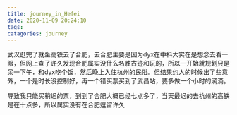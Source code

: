 ```yaml
---
title: journey_in_Hefei
date: 2020-11-09 20:24:10
tags:
catagories: journey
---
```


武汉逛完了就坐高铁去了合肥，去合肥主要是因为dyx在中科大实在是想念去看一眼，但网上查了许久发现合肥属实没什么名胜古迹和玩的，所以一开始就规划只是呆一下午，和dyx吃个饭，然后晚上入住杭州的民俗。但结果约人的时候出了些意外，一个是时长没控制好，再一个错买票买到了武昌站，要多做一个小时的滴滴。

导致我只能买稍迟的票，到到了合肥大概已经七点多了，当天最迟的去杭州的高铁是在十点多，所以属实没有在合肥逗留许久